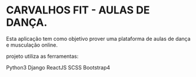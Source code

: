 <h1>
CARVALHOS FIT - AULAS DE DANÇA.
</h1>

Esta aplicação tem como objetivo prover uma plataforma de aulas de dança e musculação online.

projeto utiliza as ferramentas:

Python3
Django
ReactJS
SCSS
Bootstrap4
